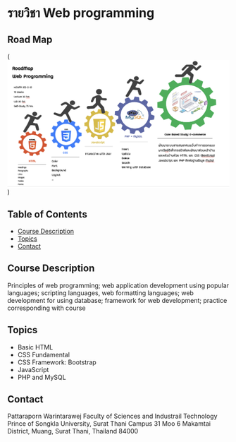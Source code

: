 # รายวิชา Web programming

<!-- > Outline a brief description of your project.
> Live demo [_here_](https://www.example.com). If you have the project hosted somewhere, include the link here. -->
## Road Map
(!['roadmap'](images/roadmap.png))

## Table of Contents
* [Course Description](#course-description)
* [Topics](#topics)
* [Contact](#contact)
<!-- * [License](#license) -->


## Course Description
Principles of web programming; web application development using popular languages; scripting languages, web formatting languages; web development for using database; framework for web development; practice corresponding with course
<!-- You don't have to answer all the questions - just the ones relevant to your project. -->


## Topics
- Basic HTML
- CSS Fundamental
- CSS Framework: Bootstrap
- JavaScript
- PHP and MySQL



## Contact

Pattaraporn Warintarawej
Faculty of Sciences and Industrail Technology
Prince of Songkla University, Surat Thani Campus
31 Moo 6 Makamtai District, Muang, Surat Thani, Thailand 84000

